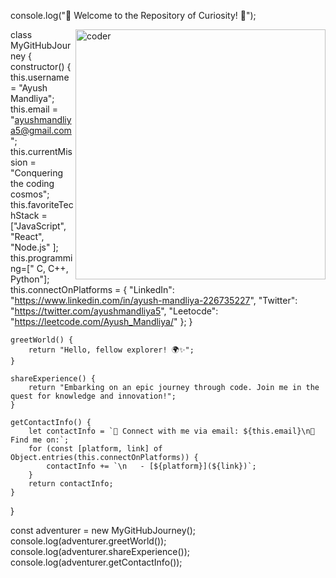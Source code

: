console.log("👋 Welcome to the Repository of Curiosity! 🚀");

<img align="right" alt="coder" width="400" src="https://t3.ftcdn.net/jpg/03/18/60/62/360_F_318606217_Hk8jo2MVoI33SQOkYrfOF929J7JgIP0P.jpg">

class MyGitHubJourney {
    constructor() {
        this.username = "Ayush Mandliya";
        this.email = "ayushmandliya5@gmail.com";
        this.currentMission = "Conquering the coding cosmos";
        this.favoriteTechStack = ["JavaScript", "React", "Node.js" ];
        this.programming=[" C, C++, Python"];
        this.connectOnPlatforms = {
            "LinkedIn": "https://www.linkedin.com/in/ayush-mandliya-226735227",
            "Twitter": "https://twitter.com/ayushmandliya5",
            "Leetocde": "https://leetcode.com/Ayush_Mandliya/"
        };
    }

    greetWorld() {
        return "Hello, fellow explorer! 🌍✨";
    }

    shareExperience() {
        return "Embarking on an epic journey through code. Join me in the quest for knowledge and innovation!";
    }

    getContactInfo() {
        let contactInfo = `📧 Connect with me via email: ${this.email}\n🔗 Find me on:`;
        for (const [platform, link] of Object.entries(this.connectOnPlatforms)) {
            contactInfo += `\n   - [${platform}](${link})`;
        }
        return contactInfo;
    }
}

const adventurer = new MyGitHubJourney();
console.log(adventurer.greetWorld());
console.log(adventurer.shareExperience());
console.log(adventurer.getContactInfo());

